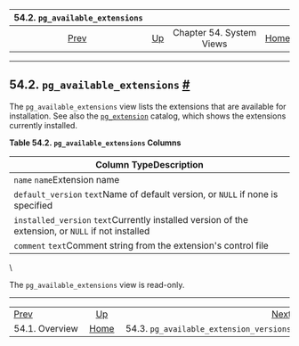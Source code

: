 

|        54.2. `pg_available_extensions`        |                                             |                          |                                                       |                                                                                            |
| :-------------------------------------------: | :------------------------------------------ | :----------------------: | ----------------------------------------------------: | -----------------------------------------------------------------------------------------: |
| [Prev](views-overview.html "54.1. Overview")  | [Up](views.html "Chapter 54. System Views") | Chapter 54. System Views | [Home](index.html "PostgreSQL 17devel Documentation") |  [Next](view-pg-available-extension-versions.html "54.3. pg_available_extension_versions") |

***

## 54.2. `pg_available_extensions` [#](#VIEW-PG-AVAILABLE-EXTENSIONS)

The `pg_available_extensions` view lists the extensions that are available for installation. See also the [`pg_extension`](catalog-pg-extension.html "53.22. pg_extension") catalog, which shows the extensions currently installed.

**Table 54.2. `pg_available_extensions` Columns**

| Column TypeDescription                                                                             |
| -------------------------------------------------------------------------------------------------- |
| `name` `name`Extension name                                                                        |
| `default_version` `text`Name of default version, or `NULL` if none is specified                    |
| `installed_version` `text`Currently installed version of the extension, or `NULL` if not installed |
| `comment` `text`Comment string from the extension's control file                                   |

\

The `pg_available_extensions` view is read-only.

***

|                                               |                                                       |                                                                                            |
| :-------------------------------------------- | :---------------------------------------------------: | -----------------------------------------------------------------------------------------: |
| [Prev](views-overview.html "54.1. Overview")  |      [Up](views.html "Chapter 54. System Views")      |  [Next](view-pg-available-extension-versions.html "54.3. pg_available_extension_versions") |
| 54.1. Overview                                | [Home](index.html "PostgreSQL 17devel Documentation") |                                                    54.3. `pg_available_extension_versions` |
